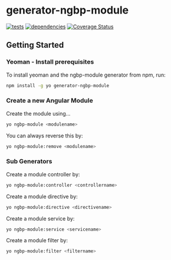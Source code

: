 # generator-ngbp-module 
[![tests](https://secure.travis-ci.org/jfmbrennan/generator-ngbp-module.png?branch=master)](https://travis-ci.org/jfmbrennan/generator-ngbp-module) [![dependencies](https://david-dm.org/jfmbrennan/generator-ngbp-module.svg)](https://david-dm.org/jfmbrennan/generator-ngbp-module) [![Coverage Status](https://coveralls.io/repos/jfmbrennan/generator-ngbp-module/badge.svg?branch=master)](https://coveralls.io/r/jfmbrennan/generator-ngbp-module?branch=master)


## Getting Started

### Yeoman - Install prerequisites

To install yeoman and the ngbp-module generator from npm, run:

```bash
npm install -g yo generator-ngbp-module
```

### Create a new Angular Module

Create the module <modulename> using...

```bash
yo ngbp-module <modulename>
```

You can always reverse this by:

```bash
yo ngbp-module:remove <modulename>
```

### Sub Generators

Create a module controller by:

```bash
yo ngbp-module:controller <controllername>
```

Create a module directive by:

```bash
yo ngbp-module:directive <directivename>
```

Create a module service by:

```bash
yo ngbp-module:service <servicename>
```

Create a module filter by:

```bash
yo ngbp-module:filter <filtername>
```

